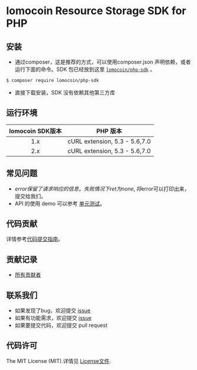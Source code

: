 # lomocoin Resource Storage SDK for PHP

## 安装

* 通过composer，这是推荐的方式，可以使用composer.json 声明依赖，或者运行下面的命令。SDK 包已经放到这里 [`lomocoin/php-sdk`][install-packagist] 。
```bash
$ composer require lomocoin/php-sdk
```
* 直接下载安装，SDK 没有依赖其他第三方库

## 运行环境

| lomocoin SDK版本 | PHP 版本 |
|:--------------------:|:---------------------------:|
|          1.x         |  cURL extension,   5.3 - 5.6,7.0 |
|          2.x         |  cURL extension,   5.3 - 5.6,7.0 |


## 常见问题

- $error保留了请求响应的信息，失败情况下ret 为none, 将$error可以打印出来，提交给我们。
- API 的使用 demo 可以参考 [单元测试](https://github.com/lomocoin/php-sdk/blob/master/tests)。

## 代码贡献

详情参考[代码提交指南](https://github.com/lomocoin/php-sdk/blob/master/CONTRIBUTING.md)。

## 贡献记录

- [所有贡献者](https://github.com/lomocoin/php-sdk/contributors)

## 联系我们
 
- 如果发现了bug，欢迎提交 [issue](https://github.com/lomocoin/php-sdk/issues)
- 如果有功能需求，欢迎提交 [issue](https://github.com/lomocoin/php-sdk/issues)
- 如果要提交代码，欢迎提交 pull request

## 代码许可

The MIT License (MIT).详情见 [License文件](https://github.com/lomocoin/php-sdk/blob/master/LICENSE).

[packagist]: http://packagist.org
[install-packagist]: https://packagist.org/packages/lomocoin/php-sdk
